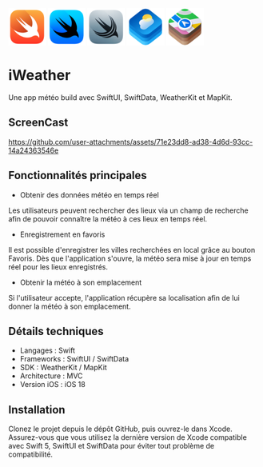 <a href="https://developer.apple.com/swift/"> 
  <img src="https://raw.githubusercontent.com/CardinalJV/CardinalJV/main/assets/logo-swift/swift-96x96_2x.png" alt="Logo Swift" title="Swift" width="75" height="75"/></a>
<a href="https://developer.apple.com/xcode/swiftui/"> 
  <img src="https://raw.githubusercontent.com/CardinalJV/CardinalJV/main/assets/logo-swift/swiftui-96x96_2x.png" alt="Logo SwiftUI" title="SwiftUI" width="75" height="75"/></a>
<a href="https://developer.apple.com/xcode/swiftdata/">
  <img src="https://raw.githubusercontent.com/CardinalJV/CardinalJV/main/assets/logo-swift/swiftdata-96x96_2x.png" alt="Logo SwiftData" title="SwiftData" width="75" height="75"/></a>
<a href="https://developer.apple.com/weatherkit/">
  <img src="https://raw.githubusercontent.com/CardinalJV/CardinalJV/main/assets/logo-swift/weatherkit-96x96_2x.png" alt="Logo WeatherKit" title="WeatherKit" width="75" height="75"/></a>
<a href="https://developer.apple.com/documentation/mapkit/">
  <img src="https://raw.githubusercontent.com/CardinalJV/CardinalJV/main/assets/logo-swift/mapkit-96x96_2x.png" alt="Logo MapKit" title="MapKit" width="75" height="75"/></a>

# iWeather

Une app météo build avec SwiftUI, SwiftData, WeatherKit et MapKit.

## ScreenCast

https://github.com/user-attachments/assets/71e23dd8-ad38-4d6d-93cc-14a24363546e

## Fonctionnalités principales 

- Obtenir des données météo en temps réel
  
Les utilisateurs peuvent rechercher des lieux via un champ de recherche afin de pouvoir connaître la météo à ces lieux en temps réel.

- Enregistrement en favoris
  
Il est possible d'enregistrer les villes recherchées en local grâce au bouton Favoris. Dès que l'application s'ouvre, la météo sera mise à jour en temps réel pour les lieux enregistrés.

- Obtenir la météo à son emplacement
  
Si l'utilisateur accepte, l'application récupère sa localisation afin de lui donner la météo à son emplacement.

## Détails techniques

- Langages : Swift
- Frameworks : SwiftUI / SwiftData
- SDK : WeatherKit / MapKit
- Architecture : MVC
- Version iOS : iOS 18

## Installation 

Clonez le projet depuis le dépôt GitHub, puis ouvrez-le dans Xcode. Assurez-vous que vous utilisez la dernière version de Xcode compatible avec Swift 5, SwiftUI et SwiftData pour éviter tout problème de compatibilité.
